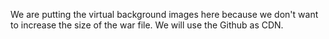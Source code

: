 We are putting the virtual background images here because we don't want to increase the size of the war file. We will use the Github as CDN.
